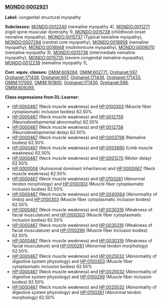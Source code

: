 
### [MONDO:0002921](http://purl.obolibrary.org/obo/MONDO_0002921)
**Label:** congenital structural myopathy

**Subclasses:** [MONDO:0012240](http://purl.obolibrary.org/obo/MONDO_0012240) (nemaline myopathy 4), [MONDO:0011271](http://purl.obolibrary.org/obo/MONDO_0011271) (rigid spine muscular dystrophy 1), [MONDO:0015738](http://purl.obolibrary.org/obo/MONDO_0015738) (childhood-onset nemaline myopathy), [MONDO:0015737](http://purl.obolibrary.org/obo/MONDO_0015737) (Typical nemaline myopathy), [MONDO:0007294](http://purl.obolibrary.org/obo/MONDO_0007294) (central core myopathy), [MONDO:0018958](http://purl.obolibrary.org/obo/MONDO_0018958) (nemaline myopathy), [MONDO:0018948](http://purl.obolibrary.org/obo/MONDO_0018948) (multiminicore myopathy), [MONDO:0008070](http://purl.obolibrary.org/obo/MONDO_0008070) (nemaline myopathy 3), [MONDO:0015736](http://purl.obolibrary.org/obo/MONDO_0015736) (intermediate nemaline myopathy), [MONDO:0015735](http://purl.obolibrary.org/obo/MONDO_0015735) (severe congenital nemaline myopathy), [MONDO:0012239](http://purl.obolibrary.org/obo/MONDO_0012239) (nemaline myopathy 1), 

**Corr. equiv. classes:** [OMIM:609284](http://purl.obolibrary.org/obo/OMIM_609284), [OMIM:602771](http://purl.obolibrary.org/obo/OMIM_602771), [Orphanet:597](http://www.orpha.net/ORDO/Orphanet_597), [Orphanet:171439](http://www.orpha.net/ORDO/Orphanet_171439), [Orphanet:607](http://www.orpha.net/ORDO/Orphanet_607), [Orphanet:171436](http://www.orpha.net/ORDO/Orphanet_171436), [Orphanet:171433](http://www.orpha.net/ORDO/Orphanet_171433), [OMIM:117000](http://purl.obolibrary.org/obo/OMIM_117000), [OMIM:161800](http://purl.obolibrary.org/obo/OMIM_161800), [Orphanet:171430](http://www.orpha.net/ORDO/Orphanet_171430), [Orphanet:598](http://www.orpha.net/ORDO/Orphanet_598), [OMIM:609285](http://purl.obolibrary.org/obo/OMIM_609285), 

**Class expressions from DL-Learner:**

- [HP:0000467](http://purl.obolibrary.org/obo/HP_0000467) (Neck muscle weakness) and [HP:0100303](http://purl.obolibrary.org/obo/HP_0100303) (Muscle fiber cytoplasmatic inclusion bodies) 62.50%
- [HP:0000467](http://purl.obolibrary.org/obo/HP_0000467) (Neck muscle weakness) and [HP:0012759](http://purl.obolibrary.org/obo/HP_0012759) (Neurodevelopmental abnormality) 62.50%
- [HP:0000467](http://purl.obolibrary.org/obo/HP_0000467) (Neck muscle weakness) and [HP:0012758](http://purl.obolibrary.org/obo/HP_0012758) (Neurodevelopmental delay) 62.50%
- [HP:0000467](http://purl.obolibrary.org/obo/HP_0000467) (Neck muscle weakness) and [HP:0003798](http://purl.obolibrary.org/obo/HP_0003798) (Nemaline bodies) 62.50%
- [HP:0000467](http://purl.obolibrary.org/obo/HP_0000467) (Neck muscle weakness) and [HP:0003690](http://purl.obolibrary.org/obo/HP_0003690) (Limb muscle weakness) 62.50%
- [HP:0000467](http://purl.obolibrary.org/obo/HP_0000467) (Neck muscle weakness) and [HP:0001270](http://purl.obolibrary.org/obo/HP_0001270) (Motor delay) 62.50%
- [HP:0000006](http://purl.obolibrary.org/obo/HP_0000006) (Autosomal dominant inheritance) and [HP:0000467](http://purl.obolibrary.org/obo/HP_0000467) (Neck muscle weakness) 62.50%
- [HP:0000467](http://purl.obolibrary.org/obo/HP_0000467) (Neck muscle weakness) and [HP:0100261](http://purl.obolibrary.org/obo/HP_0100261) (Abnormal tendon morphology) and [HP:0100303](http://purl.obolibrary.org/obo/HP_0100303) (Muscle fiber cytoplasmatic inclusion bodies) 62.50%
- [HP:0000467](http://purl.obolibrary.org/obo/HP_0000467) (Neck muscle weakness) and [HP:0040064](http://purl.obolibrary.org/obo/HP_0040064) (Abnormality of limbs) and [HP:0100303](http://purl.obolibrary.org/obo/HP_0100303) (Muscle fiber cytoplasmatic inclusion bodies) 62.50%
- [HP:0000467](http://purl.obolibrary.org/obo/HP_0000467) (Neck muscle weakness) and [HP:0030319](http://purl.obolibrary.org/obo/HP_0030319) (Weakness of facial musculature) and [HP:0100303](http://purl.obolibrary.org/obo/HP_0100303) (Muscle fiber cytoplasmatic inclusion bodies) 62.50%
- [HP:0000467](http://purl.obolibrary.org/obo/HP_0000467) (Neck muscle weakness) and [HP:0030319](http://purl.obolibrary.org/obo/HP_0030319) (Weakness of facial musculature) and [HP:0100299](http://purl.obolibrary.org/obo/HP_0100299) (Muscle fiber inclusion bodies) 62.50%
- [HP:0000467](http://purl.obolibrary.org/obo/HP_0000467) (Neck muscle weakness) and [HP:0030319](http://purl.obolibrary.org/obo/HP_0030319) (Weakness of facial musculature) and [HP:0100261](http://purl.obolibrary.org/obo/HP_0100261) (Abnormal tendon morphology) 62.50%
- [HP:0000467](http://purl.obolibrary.org/obo/HP_0000467) (Neck muscle weakness) and [HP:0025032](http://purl.obolibrary.org/obo/HP_0025032) (Abnormality of digestive system physiology) and [HP:0100303](http://purl.obolibrary.org/obo/HP_0100303) (Muscle fiber cytoplasmatic inclusion bodies) 62.50%
- [HP:0000467](http://purl.obolibrary.org/obo/HP_0000467) (Neck muscle weakness) and [HP:0025032](http://purl.obolibrary.org/obo/HP_0025032) (Abnormality of digestive system physiology) and [HP:0100299](http://purl.obolibrary.org/obo/HP_0100299) (Muscle fiber inclusion bodies) 62.50%
- [HP:0000467](http://purl.obolibrary.org/obo/HP_0000467) (Neck muscle weakness) and [HP:0025032](http://purl.obolibrary.org/obo/HP_0025032) (Abnormality of digestive system physiology) and [HP:0100261](http://purl.obolibrary.org/obo/HP_0100261) (Abnormal tendon morphology) 62.50%


